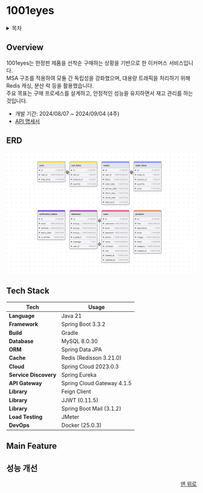 # 1001eyes


<details>
<summary>목차</summary>

- [Overview](#Overview)
- [ERD](#ERD)
- [Tech Stack](#Tech-Stack)
- [Main Feature](#Main-Feature)
- [성능 개선](#성능-개선)

[//]: # (- [Trouble Shooting]&#40;#Trouble-Shooting&#41;)

</details>


## Overview

1001eyes는 한정판 제품을 선착순 구매하는 상황을 기반으로 한 이커머스 서비스입니다. <br>
MSA 구조를 적용하여 모듈 간 독립성을 강화했으며, 대용량 트래픽을 처리하기 위해 Redis 캐싱, 분산 락 등을 활용했습니다. <br>
주요 목표는 구매 프로세스를 설계하고, 안정적인 성능을 유지하면서 재고 관리를 하는 것입니다. <br>

- 개발 기간: 2024/08/07 ~ 2024/09/04 (4주)
- [API 명세서](https://documenter.getpostman.com/view/33051866/2sA3s7ho4p)

## ERD
![img.png](etc/image/img.png)

## Tech Stack

| **Tech**       | **Usage**                  |
|----------------|----------------------------|
| **Language**   | Java 21                    |
| **Framework**  | Spring Boot 3.3.2          |
| **Build**      | Gradle                     |
| **Database**   | MySQL 8.0.30               |
| **ORM**        | Spring Data JPA            |
| **Cache**      | Redis (Redisson 3.21.0)    |
| **Cloud**      | Spring Cloud 2023.0.3      |
| **Service Discovery** | Spring Eureka       |
| **API Gateway**| Spring Cloud Gateway 4.1.5 |
| **Library**    | Feign Client               |
| **Library**    | JJWT (0.11.5)              |
| **Library**    | Spring Boot Mail (3.1.2)   |
| **Load Testing** | JMeter                   |
| **DevOps**     | Docker (25.0.3)            |

## Main Feature

## 성능 개선

[//]: # (## Trouble Shooting)

<div align="right">

[맨 위로](#1001eyes)

</div>